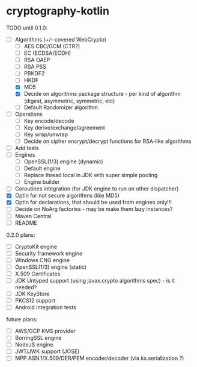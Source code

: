 # cryptography-kotlin

TODO until 0.1.0:

* [ ] Algorithms (+/- covered WebCrypto)
    * [ ] AES CBC/GCM (CTR?)
    * [ ] EC (ECDSA/ECDH)
    * [ ] RSA OAEP
    * [ ] RSA PSS
    * [ ] PBKDF2
    * [ ] HKDF
    * [X] MD5
    * [x] Decide on algorithms package structure - per kind of algorithm (digest, asymmetric, symmetric, etc)
    * [ ] Default Randomizer algorithm
* [ ] Operations
    * [ ] Key encode/decode
    * [ ] Key derive/exchange/agreement
    * [ ] Key wrap/unwrap
    * [ ] Decide on cipher encrypt/decrypt functions for RSA-like algorithms
* [ ] Add tests
* [ ] Engines
    * [ ] OpenSSL(1/3) engine (dynamic)
    * [ ] Default engine
    * [ ] Replace thread local in JDK with super simple pooling
    * [ ] Engine builder
* [ ] Coroutines integration (for JDK engine to run on other dispatcher)
* [X] OptIn for not secure algorithms (like MD5)
* [X] OptIn for declarations, that should be used from engines only!!!
* [ ] Decide on NoArg factories - may be make them lazy instances?
* [ ] Maven Central
* [ ] README

0.2.0 plans:

* [ ] CryptoKit engine
* [ ] Security framework engine
* [ ] Windows CNG engine
* [ ] OpenSSL(1/3) engine (static)
* [ ] X.509 Certificates
* [ ] JDK Untyped support (using javax.crypto algorithms spec) - is it needed?
* [ ] JDK KeyStore
* [ ] PKCS12 support
* [ ] Android integration tests

future plans:

* [ ] AWS/GCP KMS provider
* [ ] BorringSSL engine
* [ ] NodeJS engine
* [ ] JWT/JWK support (JOSE)
* [ ] MPP ASN.1/X.509/DER/PEM encoder/decoder (via kx.serialization ?)
